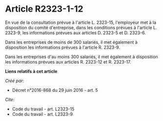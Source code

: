 # Article R2323-1-12

En vue de la consultation prévue à l'article L. 2323-15, l'employeur met à la disposition du comité d'entreprise, dans les
conditions prévues à l'article L. 2323-9, les informations prévues aux articles D. 2323-5 et D. 2323-6. 

Dans les entreprises de moins de 300 salariés, il met également à disposition les informations prévues à l'article R.
2323-9. 

Dans les entreprises d'au moins 300 salariés, il met également à disposition les informations prévues aux articles R. 2323-12
et R. 2323-17.

**Liens relatifs à cet article**

_Créé par_:

  - Décret n°2016-868 du 29 juin 2016 - art. 5

_Cite_:

  - Code du travail - art. L2323-15
  - Code du travail - art. L2323-9
